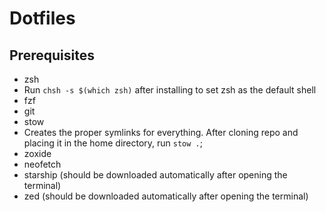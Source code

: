 # Dotfiles

## Prerequisites
- zsh
 - Run `chsh -s $(which zsh)` after installing to set zsh as the default shell
- fzf
- git
- stow
 - Creates the proper symlinks for everything. After cloning repo and placing it in the home directory, run `stow .`;
- zoxide
- neofetch
- starship (should be downloaded automatically after opening the terminal)
- zed (should be downloaded automatically after opening the terminal)

